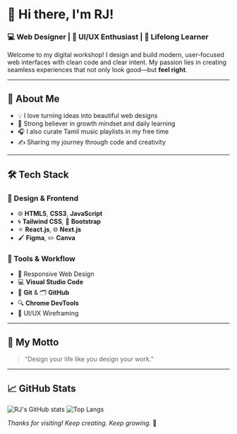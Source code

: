 # 👋 Hi there, I'm RJ!

### 💻 Web Designer | 🎨 UI/UX Enthusiast | 🌱 Lifelong Learner

Welcome to my digital workshop! I design and build modern, user-focused web interfaces with clean code and clear intent. My passion lies in creating seamless experiences that not only look good—but **feel right**.

---

## 🚀 About Me
- 💡 I love turning ideas into beautiful web designs
- 🧠 Strong believer in growth mindset and daily learning
- 🎧 I also curate Tamil music playlists in my free time
- ✍️ Sharing my journey through code and creativity

---

## 🛠 Tech Stack

### 🎨 Design & Frontend
- 🌐 **HTML5**, **CSS3**, **JavaScript**
- 🌀 **Tailwind CSS**, 🎨 **Bootstrap**
- ⚛️ **React.js**, 🌐 **Next.js**
- 🖌️ **Figma**, ✏️ **Canva**

### 🧰 Tools & Workflow
- 🧠 Responsive Web Design
- 💻 **Visual Studio Code**
- 🔧 **Git** & 🗂️ **GitHub**
- 🔍 **Chrome DevTools**
- 📐 UI/UX Wireframing

---

## 🌟 My Motto

> “Design your life like you design your work.”

---

## 📈 GitHub Stats

![RJ's GitHub stats](https://github-readme-stats.vercel.app/api?username=Raxhul&show_icons=true&theme=radical)
![Top Langs](https://github-readme-stats.vercel.app/api/top-langs/?username=Raxhul&layout=compact&theme=radical)



*Thanks for visiting! Keep creating. Keep growing.* 🌱


